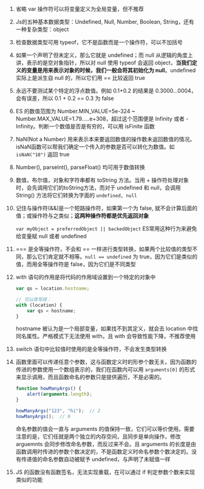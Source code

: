 1. 省略 var 操作符可以将变量定义为全局变量，但不推荐

2. Js的五种基本数据类型：Undefined, Null, Number, Boolean, String，还有一种复杂类型：object

3. 检查数据类型可用 typeof，它不是函数而是一个操作符，可以不加括号

4. 如果一个声明了但未定义，那么它就是 undefined；而 null 从逻辑的角度上讲，表示的是空对象指针，所以对 null 使用 typeof 会返回 object，**当我们定义的变量是用来表示对象的时候，我们一般会将其初始化为 null**。undefined 实际上是派生自 null 的，所以它们用 == 比较返回 true

5. 永远不要测试某个特定的浮点数值。例如 0.1+0.2 的结果是 0.3000...0004，会有误差，所以 0.1 + 0.2 == 0.3 为 false

6. ES 的数值范围为 Number.MIN_VALUE=5e-324 ~ Number.MAX_VALUE=1.79.....e+308，超过这个范围便是 Infinity 或者 -Infinity。判断一个数值是否是有穷的，可以用 isFinite 函数

7. NaN(Not a Number) 用来表示本来要返回数值的操作数未返回数值的情况。isNaN函数可以帮我们确定一个传入的参数是否可以转化为数值。如 `isNaN("10")` 返回 true

8. Number(), parseInt(), parseFloat() 均可用于数值转换

9. 数值，布尔值，对象和字符串都有 toString 方法。当用 + 操作符处理对象时，会先调用它们的toString方法，而对于 undefined 和 null，会调用 String() 方法将它们转换为字面的 `undefined, null`

10. 记住与操作符(&&)是一个短路操作符，如果第一个为 false, 就不会计算后面的值；或操作符与之类似；**这两种操作符都是优先返回对象**

    `var myObject = preferredObject || backedObject` ES常用这种行为来避免给变量赋 null 或者 undefined

11. === 是全等操作符，不会和 == 一样进行类型转换，如果两个比较值的类型不同，那么它们肯定就不相等。`null == undefined` 为 true，因为它们是类似的值，而用全等操作符是 false，因为它们是不同类型

12. with 语句的作用是将代码的作用域设置到一个特定的对象中

    ```javascript
    var qs = location.hostname;
    
    // 可以改写成：
    with (location) {
        var qs = hostname;
    }
    ```

    hostname 被认为是一个局部变量，如果找不到其定义，就会去 location 中找同名属性。严格模式下无法使用 with，且 with 会导致性能下降，不推荐使用

13. switch 语句中比较值时使用的是全等操作符，不会发生类型转换

14. 函数里面可以传递任意个参数，这与函数定义时的形参个数无关。因为函数的传进的参数使用一个数组表示的，我们在函数内可以用 `arguments[0]` 的形式来显示调用，而且函数命名的参数只是提供遍历，不是必需的。

    ```javascript
    function howManyArgs() {
        alert(arguments.length);
    }
    
    howManyArgs("123", "hi");  // 2
    howManyArgs();  // 0
    ```

    命名参数的值会一直与 arguments 的值保持一致，它们可以等价使用。需要注意的是，它们任就是两个独立的内存空间，且同步是单向操作，修改 arguemnts 会同步修改命名参数，而反过来不会。且 arguments 的长度是由函数调用时传进的参数个数决定的，不是函数定义时命名参数个数决定的。没有传递值的命名参数自动被赋予 undefined，与声明了未赋值一样

15. JS 的函数没有函数签名，无法实现重载，在可以通过 if 判定参数个数来实现类似的功能

    